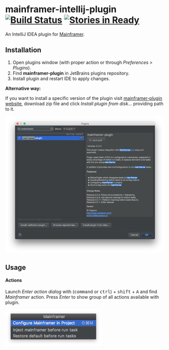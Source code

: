 # mainframer-intellij-plugin [![Build Status](https://travis-ci.org/elpassion/mainframer-intellij-plugin.svg?branch=master)](https://travis-ci.org/elpassion/mainframer-intellij-plugin) [![Stories in Ready](https://badge.waffle.io/elpassion/mainframer-intelij-plugin.svg?label=ready&title=Ready)](http://waffle.io/elpassion/mainframer-intelij-plugin)
An IntelliJ IDEA plugin for [Mainframer](https://github.com/gojuno/mainframer).

Installation
------------

1. Open plugins window (with proper action or through *Preferences > Plugins*).
2. Find **mainframer-plugin** in JetBrains plugins repository.
3. Install plugin and restart IDE to apply changes.

**Alternative way:**

If you want to install a specific version of the plugin visit [mainframer-plugin website](https://plugins.jetbrains.com/idea/plugin/9447-mainframer-plugin), download zip file and click *Install plugin from disk...* providing path to it.

![](readme/plugins.png)

Usage
-----

#### Actions

Launch *Enter action dialog* with (<kbd>command</kbd> or <kbd>ctrl</kbd>) + <kbd>shift</kbd> + <kbd>A</kbd> and find *Mainframer* action. Press *Enter* to show group of all actions available with plugin.

![](readme/tasks.png)